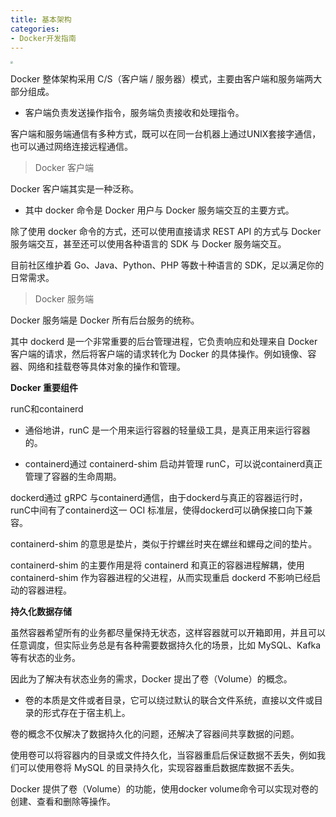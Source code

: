 ```yaml
---
title: 基本架构
categories: 
- Docker开发指南
---
```


<img src="https://img-blog.csdnimg.cn/2fa8a8eb327e494bb7bdc4cddf8c3754.png" style="zoom:25%;" />

Docker 整体架构采用 C/S（客户端 / 服务器）模式，主要由客户端和服务端两大部分组成。

* 客户端负责发送操作指令，服务端负责接收和处理指令。

客户端和服务端通信有多种方式，既可以在同一台机器上通过UNIX套接字通信，也可以通过网络连接远程通信。

> Docker 客户端

Docker 客户端其实是一种泛称。

* 其中 docker 命令是 Docker 用户与 Docker 服务端交互的主要方式。

除了使用 docker 命令的方式，还可以使用直接请求 REST API 的方式与 Docker 服务端交互，甚至还可以使用各种语言的 SDK 与 Docker 服务端交互。

目前社区维护着 Go、Java、Python、PHP 等数十种语言的 SDK，足以满足你的日常需求。

> Docker 服务端

Docker 服务端是 Docker 所有后台服务的统称。

其中 dockerd 是一个非常重要的后台管理进程，它负责响应和处理来自 Docker 客户端的请求，然后将客户端的请求转化为 Docker 的具体操作。例如镜像、容器、网络和挂载卷等具体对象的操作和管理。

**Docker 重要组件**

runC和containerd

* 通俗地讲，runC 是一个用来运行容器的轻量级工具，是真正用来运行容器的。

* containerd通过 containerd-shim 启动并管理 runC，可以说containerd真正管理了容器的生命周期。

dockerd通过 gRPC 与containerd通信，由于dockerd与真正的容器运行时，runC中间有了containerd这一 OCI 标准层，使得dockerd可以确保接口向下兼容。

containerd-shim 的意思是垫片，类似于拧螺丝时夹在螺丝和螺母之间的垫片。

containerd-shim 的主要作用是将 containerd 和真正的容器进程解耦，使用 containerd-shim 作为容器进程的父进程，从而实现重启 dockerd 不影响已经启动的容器进程。

**持久化数据存储**

虽然容器希望所有的业务都尽量保持无状态，这样容器就可以开箱即用，并且可以任意调度，但实际业务总是有各种需要数据持久化的场景，比如 MySQL、Kafka 等有状态的业务。

因此为了解决有状态业务的需求，Docker 提出了卷（Volume）的概念。

* 卷的本质是文件或者目录，它可以绕过默认的联合文件系统，直接以文件或目录的形式存在于宿主机上。

卷的概念不仅解决了数据持久化的问题，还解决了容器间共享数据的问题。

使用卷可以将容器内的目录或文件持久化，当容器重启后保证数据不丢失，例如我们可以使用卷将 MySQL 的目录持久化，实现容器重启数据库数据不丢失。

Docker 提供了卷（Volume）的功能，使用docker volume命令可以实现对卷的创建、查看和删除等操作。